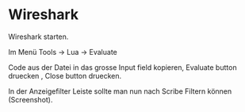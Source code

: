 # Wireshark

Wireshark starten.

Im Menü Tools -> Lua -> Evaluate

Code aus der Datei in das grosse Input field kopieren, Evaluate button druecken , Close button druecken.

In der Anzeigefilter Leiste sollte man nun nach Scribe Filtern können (Screenshot).
